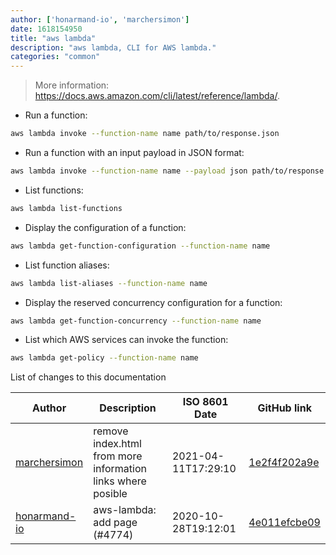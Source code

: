 ```yaml
---
author: ['honarmand-io', 'marchersimon']
date: 1618154950
title: "aws lambda"
description: "aws lambda, CLI for AWS lambda."
categories: "common"
---
```

> More information: <https://docs.aws.amazon.com/cli/latest/reference/lambda/>.

- Run a function:

```bash
aws lambda invoke --function-name name path/to/response.json
```

- Run a function with an input payload in JSON format:

```bash
aws lambda invoke --function-name name --payload json path/to/response.json
```

- List functions:

```bash
aws lambda list-functions
```

- Display the configuration of a function:

```bash
aws lambda get-function-configuration --function-name name
```

- List function aliases:

```bash
aws lambda list-aliases --function-name name
```

- Display the reserved concurrency configuration for a function:

```bash
aws lambda get-function-concurrency --function-name name
```

- List which AWS services can invoke the function:

```bash
aws lambda get-policy --function-name name
```
List of changes to this documentation


Author | Description | ISO 8601 Date | GitHub link
------|-----|-----|-----
[marchersimon](mailto:marchersimon@zohomail.eu) | remove index.html from more information links where posible | 2021-04-11T17:29:10 | [1e2f4f202a9e](https://github.com/tldr-pages/tldr/commit/1e2f4f202a9e7827b670bd2db5d1cb776316df06)
[honarmand-io](mailto:72320803+honarmand-io@users.noreply.github.com) | aws-lambda: add page (#4774) | 2020-10-28T19:12:01 | [4e011efcbe09](https://github.com/tldr-pages/tldr/commit/4e011efcbe09fb3484b2a8809f978ebc8c85c6af)

